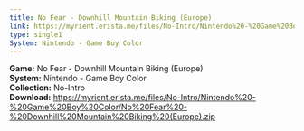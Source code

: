 ```yaml
---
title: No Fear - Downhill Mountain Biking (Europe)
link: https://myrient.erista.me/files/No-Intro/Nintendo%20-%20Game%20Boy%20Color/No%20Fear%20-%20Downhill%20Mountain%20Biking%20(Europe).zip
type: single1
System: Nintendo - Game Boy Color
---
```

<b>Game:</b> No Fear - Downhill Mountain Biking (Europe)<br>
<b>System:</b> Nintendo - Game Boy Color<br>
<b>Collection:</b> No-Intro<br>
<b>Download:</b> https://myrient.erista.me/files/No-Intro/Nintendo%20-%20Game%20Boy%20Color/No%20Fear%20-%20Downhill%20Mountain%20Biking%20(Europe).zip